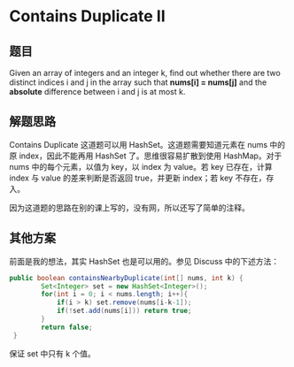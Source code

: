 # Contains Duplicate II 

## 题目

Given an array of integers and an integer k, find out whether there are two distinct indices i and j in the array such that **nums[i] = nums[j]** and the **absolute** difference between i and j is at most k. 

## 解题思路

Contains Duplicate 这道题可以用 HashSet。这道题需要知道元素在 nums 中的原 index，因此不能再用 HashSet 了。思维很容易扩散到使用 HashMap。对于 nums 中的每个元素，以值为 key，以 index 为 value。若 key 已存在，计算 index 与 value 的差来判断是否返回 true，并更新 index；若 key 不存在，存入。

因为这道题的思路在别的课上写的，没有网，所以还写了简单的注释。

## 其他方案

前面是我的想法，其实 HashSet 也是可以用的。参见 Discuss 中的下述方法：

```java
public boolean containsNearbyDuplicate(int[] nums, int k) {
        Set<Integer> set = new HashSet<Integer>();
        for(int i = 0; i < nums.length; i++){
            if(i > k) set.remove(nums[i-k-1]);
            if(!set.add(nums[i])) return true;
        }
        return false;
 }
```

保证 set 中只有 k 个值。

